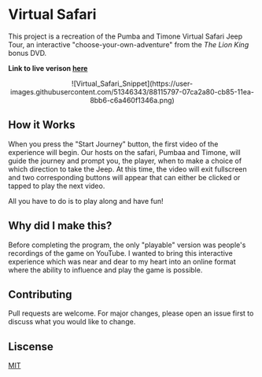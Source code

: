 # Virtual Safari
This project is a recreation of the Pumba and Timone Virtual Safari Jeep Tour, an interactive "choose-your-own-adventure" from the *The Lion King* bonus DVD.

**Link to live verison [here](https://virtualsafari.netlify.app/)**

<p align="center">
![Virtual_Safari_Snippet](https://user-images.githubusercontent.com/51346343/88115797-07ca2a80-cb85-11ea-8bb6-c6a460f1346a.png)

</p>

## How it Works
When you press the "Start Journey" button, the first video of the experience will begin. Our hosts on the safari, Pumbaa and Timone, will guide the journey and prompt you, the player, when to make a choice of which direction to take the Jeep. At this time, the video will exit fullscreen and two corresponding buttons will appear that can either be clicked or tapped to play the next video.

All you have to do is to play along and have fun!

## Why did I make this?
Before completing the program, the only "playable" version was people's recordings of the game on YouTube.
I wanted to bring this interactive experience which was near and dear to my heart into an online format where the ability to influence and play the game is possible.

## Contributing
Pull requests are welcome. For major changes, please open an issue first to discuss what you would like to change.

## Liscense
[MIT](https://opensource.org/licenses/MIT)
